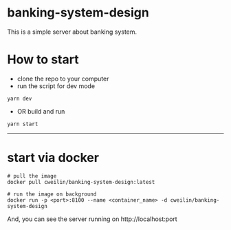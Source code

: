 # banking-system-design
This is a simple server about banking system.

# How to start
- clone the repo to your computer
- run the script for dev mode
```
yarn dev
```
- OR build and run
```
yarn start
```
---
# start via docker
```
# pull the image
docker pull cweilin/banking-system-design:latest
```
```
# run the image on background
docker run -p <port>:8100 --name <container_name> -d cweilin/banking-system-design
```
And, you can see the server running on http://localhost:port